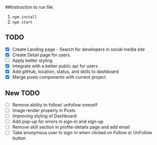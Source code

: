 
##Instruction to run file
1. `npm install`
2. `npm start`

## TODO
- [x] Create Landing page - Search for developers in social media site
- [x] Create Detail page for users
- [ ] Apply better styling
- [x] Integrate with a better public api for users
- [x] Add gitHub, location, status, and skills to dashboard 
- [x] Merge posts components with current project

## New TODO

- [ ] Remove ability to follow/ unfollow oneself
- [ ] Image render properly in Posts
- [ ] Improving styling of Dashboard
- [ ] Add pop-up for errors in sign-in and sign-up
- [ ] Remove skill section in profile-details page and add email
- [ ] Take anonymous user to sign-in when clicked on Follow or UnFollow button   